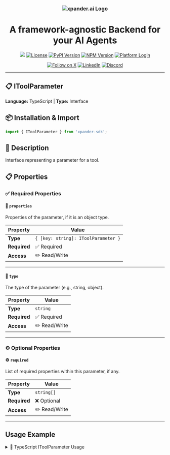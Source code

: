 <h3 align="center">
  <a name="readme-top"></a>
  <picture>
    <source media="(prefers-color-scheme: dark)" srcset="https://assets.xpanderai.io/logo/xpander.ai_dark.png">
    <img
      src="https://assets.xpanderai.io/logo/xpander.ai_light.png"
      style="max-width: 100%; height: auto; width: auto; max-height: 170px;"
      alt="xpander.ai Logo"
    >
  </picture>
</h3>

<div align="center">
  <h1>A framework-agnostic Backend for your AI Agents</h1>

  <a href="https://pepy.tech/projects/xpander-sdk"><img src="https://static.pepy.tech/badge/xpander-sdk/month"></a> 
  <a href="https://github.com/xpander-ai/xpander.ai/blob/main/LICENSE"><img src="https://img.shields.io/github/license/xpander-ai/xpander.ai" alt="License"></a> <a href="https://pypi.org/project/xpander-sdk"><img src="https://img.shields.io/pypi/v/xpander-sdk" alt="PyPI Version"></a> <a href="https://npmjs.com/package/xpander-sdk"><img src="https://img.shields.io/npm/v/xpander-sdk" alt="NPM Version"></a> <a href="https://app.xpander.ai"><img src="https://img.shields.io/badge/platform-login-30a46c" alt="Platform Login"></a>
</div>

<div align="center">
  <p align="center">
<a href="https://x.com/xpander_ai"><img src="https://img.shields.io/badge/Follow%20on%20X-000000?style=for-the-badge&logo=x&logoColor=white" alt="Follow on X" /></a> <a href="https://www.linkedin.com/company/xpander-ai"><img src="https://img.shields.io/badge/Follow%20on%20LinkedIn-0077B5?style=for-the-badge&logo=linkedin&logoColor=white" alt="LinkedIn" /></a> <a href="https://discord.gg/CUcp4WWh5g"><img src="https://img.shields.io/badge/Join%20our%20Discord-5865F2?style=for-the-badge&logo=discord&logoColor=white" alt="Discord" /></a>
  </p>
</div>

---

## 📋 IToolParameter

**Language:** TypeScript | **Type:** Interface

## 📦 Installation & Import

```typescript
import { IToolParameter } from 'xpander-sdk';
```

## 📖 Description

Interface representing a parameter for a tool.

## 📋 Properties

### ✅ Required Properties

#### 📝 `properties`

Properties of the parameter, if it is an object type.

| Property | Value |
|----------|-------|
| **Type** | `{ [key: string]: IToolParameter }` |
| **Required** | ✅ Required |
| **Access** | ✏️ Read/Write |

---

#### 📝 `type`

The type of the parameter (e.g., string, object).

| Property | Value |
|----------|-------|
| **Type** | `string` |
| **Required** | ✅ Required |
| **Access** | ✏️ Read/Write |

---

### ⚙️ Optional Properties

#### ⚙️ `required`

List of required properties within this parameter, if any.

| Property | Value |
|----------|-------|
| **Type** | `string[]` |
| **Required** | ❌ Optional |
| **Access** | ✏️ Read/Write |

---

## Usage Example

<details>
<summary>📝 TypeScript IToolParameter Usage</summary>

```typescript
import { IToolParameter } from 'xpander-sdk';

// Work with IToolParameter - properties found dynamically
console.log(`Tool name: ${toolCall.name}`);
console.log(`Payload: ${JSON.stringify(toolCall.payload)}`);
```

</details>

